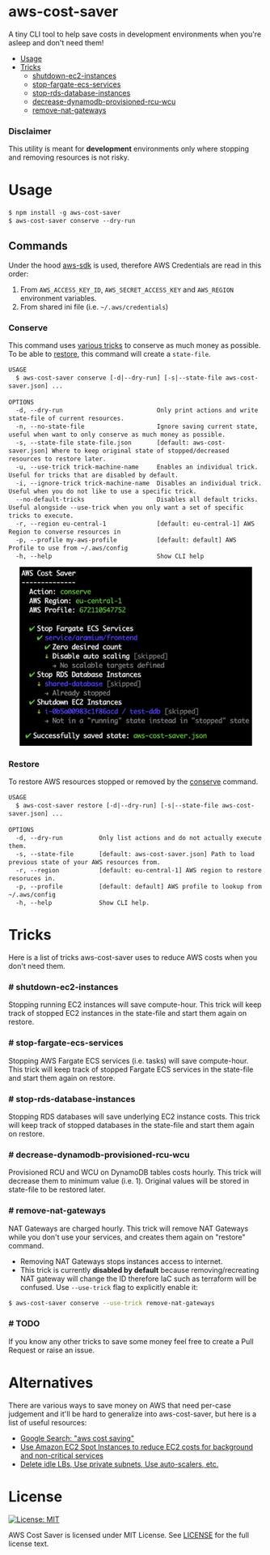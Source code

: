 aws-cost-saver
=======================

A tiny CLI tool to help save costs in development environments when you're asleep and don't need them!

* [Usage](#usage)
* [Tricks](#tricks)
  * [shutdown-ec2-instances](#-shutdown-ec2-instances)
  * [stop-fargate-ecs-services](#-stop-fargate-ecs-services)
  * [stop-rds-database-instances](#-stop-rds-database-instances)
  * [decrease-dynamodb-provisioned-rcu-wcu](#-decrease-dynamodb-provisioned-rcu-wcu)
  * [remove-nat-gateways](#-remove-nat-gateways)

### Disclaimer
This utility is meant for **development** environments only where stopping and removing resources is not risky.

# Usage
```sh-session
$ npm install -g aws-cost-saver
$ aws-cost-saver conserve --dry-run
```
## Commands
Under the hood [aws-sdk](https://github.com/aws/aws-sdk-js) is used, therefore AWS Credentials are read in this order:
1. From `AWS_ACCESS_KEY_ID`, `AWS_SECRET_ACCESS_KEY` and `AWS_REGION` environment variables.
2. From shared ini file (i.e. `~/.aws/credentials`)

### Conserve

This command uses [various tricks](#tricks) to conserve as much money as possible. To be able to [restore](#restore), this command will create a `state-file`.

```
USAGE
  $ aws-cost-saver conserve [-d|--dry-run] [-s|--state-file aws-cost-saver.json] ...

OPTIONS
  -d, --dry-run                          Only print actions and write state-file of current resources.
  -n, --no-state-file                    Ignore saving current state, useful when want to only conserve as much money as possible.
  -s, --state-file state-file.json       [default: aws-cost-saver.json] Where to keep original state of stopped/decreased resources to restore later.
  -u, --use-trick trick-machine-name     Enables an individual trick. Useful for tricks that are disabled by default.
  -i, --ignore-trick trick-machine-name  Disables an individual trick. Useful when you do not like to use a specific trick.
  --no-default-tricks                    Disables all default tricks. Useful alongside --use-trick when you only want a set of specific tricks to execute.
  -r, --region eu-central-1              [default: eu-central-1] AWS Region to converse resources in
  -p, --profile my-aws-profile           [default: default] AWS Profile to use from ~/.aws/config
  -h, --help                             Show CLI help
```

<p align="center">
  <img width="460" src="./assets/example-screenshot.png" />
</p>

### Restore

To restore AWS resources stopped or removed by the [conserve](#conserve) command.

```
USAGE
  $ aws-cost-saver restore [-d|--dry-run] [-s|--state-file aws-cost-saver.json] ...

OPTIONS
  -d, --dry-run          Only list actions and do not actually execute them.
  -s, --state-file       [default: aws-cost-saver.json] Path to load previous state of your AWS resources from.
  -r, --region           [default: eu-central-1] AWS region to restore resoruces in.
  -p, --profile          [default: default] AWS profile to lookup from ~/.aws/config
  -h, --help             Show CLI help.
```

# Tricks
Here is a list of tricks aws-cost-saver uses to reduce AWS costs when you don't need them.

### # shutdown-ec2-instances
Stopping running EC2 instances will save compute-hour. This trick will keep track of stopped EC2 instances in the state-file and start them again on restore.

### # stop-fargate-ecs-services
Stopping AWS Fargate ECS services (i.e. tasks) will save compute-hour. This trick will keep track of stopped Fargate ECS services in the state-file and start them again on restore.

### # stop-rds-database-instances
Stopping RDS databases will save underlying EC2 instance costs. This trick will keep track of stopped databases in the state-file and start them again on restore.

### # decrease-dynamodb-provisioned-rcu-wcu
Provisioned RCU and WCU on DynamoDB tables costs hourly. This trick will decrease them to minimum value (i.e. 1). Original values will be stored in state-file to be restored later.

### # remove-nat-gateways
NAT Gateways are charged hourly. This trick will remove NAT Gateways while you don't use your services, and creates them again on "restore" command.

* Removing NAT Gateways stops instances access to internet.
* This trick is currently **disabled by default** because removing/recreating NAT gateway will change the ID therefore IaC such as terraform will be confused. Use `--use-trick` flag to explicitly enable it:
```sh
$ aws-cost-saver conserve --use-trick remove-nat-gateways
```

### # TODO
If you know any other tricks to save some money feel free to create a Pull Request or raise an issue.

# Alternatives
There are various ways to save money on AWS that need per-case judgement and it'll be hard to generalize into aws-cost-saver, but here is a list of useful resources:
* [Google Search: "aws cost saving"](https://lmgtfy.com/?q=aws+cost+saving)
* [Use Amazon EC2 Spot Instances to reduce EC2 costs for background and non-critical services](https://www.youtube.com/watch?v=7q5AeoKsGJw)
* [Delete idle LBs, Use private subnets, Use auto-scalers, etc.](https://medium.com/@george_51059/reduce-aws-costs-74ef79f4f348)

# License
[![License: MIT](https://img.shields.io/badge/License-MIT-green.svg)](https://opensource.org/licenses/MIT)  

AWS Cost Saver is licensed under MIT License. See [LICENSE](LICENSE) for the full license text.
